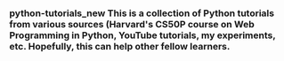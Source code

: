 ### python-tutorials_new This is a collection of Python tutorials from various sources (Harvard's CS50P course on Web Programming in Python, YouTube tutorials, my experiments, etc.  Hopefully, this can help other fellow learners.
